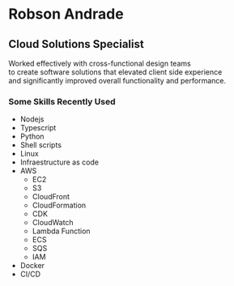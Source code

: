 # Robson Andrade

## Cloud Solutions Specialist

Worked effectively with cross-functional design teams  
to create software solutions that elevated client side experience  
and significantly improved overall functionality and performance.

### Some Skills Recently Used

- Nodejs
- Typescript
- Python
- Shell scripts
- Linux
- Infraestructure as code
- AWS
  + EC2
  + S3
  + CloudFront
  + CloudFormation
  + CDK
  + CloudWatch
  + Lambda Function
  + ECS
  + SQS
  + IAM
- Docker
- CI/CD

